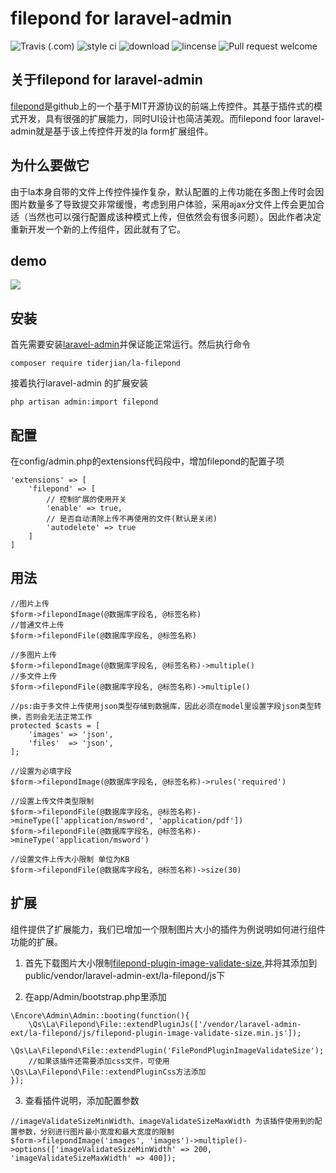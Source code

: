# filepond for laravel-admin

![Travis (.com)](https://img.shields.io/travis/com/tiderjian/la-filepond.svg?style=flat-square)
![style ci](https://img.shields.io/travis/com/tiderjian/la-filepond.svg?style=flat-square)
![download](https://img.shields.io/packagist/dt/tiderjian/la-filepond.svg?style=flat-square)
![lincense](https://img.shields.io/github/license/tiderjian/la-filepond.svg?style=flat-square)
![Pull request welcome](https://img.shields.io/badge/pr-welcome-green.svg?style=flat-square)

## 关于filepond for laravel-admin
   [filepond](https://github.com/pqina/filepond)是github上的一个基于MIT开源协议的前端上传控件。其基于插件式的模式开发，具有很强的扩展能力，同时UI设计也简洁美观。而filepond foor laravel-admin就是基于该上传控件开发的la form扩展组件。
   

## 为什么要做它
由于la本身自带的文件上传控件操作复杂，默认配置的上传功能在多图上传时会因图片数量多了导致提交非常缓慢，考虑到用户体验，采用ajax分文件上传会更加合适（当然也可以强行配置成该种模式上传，但依然会有很多问题）。因此作者决定重新开发一个新的上传组件，因此就有了它。

## demo
<img src="https://user-images.githubusercontent.com/1665649/54975771-280ac900-4fd3-11e9-91c6-c26661242fcb.gif" />

## 安装
首先需要安装[laravel-admin](https://github.com/z-song/laravel-admin)并保证能正常运行。然后执行命令
```
composer require tiderjian/la-filepond
```
接着执行laravel-admin 的扩展安装
```
php artisan admin:import filepond
```

## 配置
在config/admin.php的extensions代码段中，增加filepond的配置子项
```
'extensions' => [
    'filepond' => [
        // 控制扩展的使用开关
        'enable' => true,
        // 是否自动清除上传不再使用的文件(默认是关闭)
        'autodelete' => true
    ]
]
```

## 用法
```
//图片上传
$form->filepondImage(@数据库字段名, @标签名称)
//普通文件上传
$form->filepondFile(@数据库字段名, @标签名称)

//多图片上传
$form->filepondImage(@数据库字段名, @标签名称)->multiple()
//多文件上传
$form->filepondFile(@数据库字段名, @标签名称)->multiple()

//ps:由于多文件上传使用json类型存储到数据库，因此必须在model里设置字段json类型转换，否则会无法正常工作
protected $casts = [
    'images' => 'json',
    'files'  => 'json',
];

//设置为必填字段
$form->filepondImage(@数据库字段名, @标签名称)->rules('required')

//设置上传文件类型限制
$form->filepondFile(@数据库字段名, @标签名称)->mineType(['application/msword', 'application/pdf'])
$form->filepondFile(@数据库字段名, @标签名称)->mineType('application/msword')

//设置文件上传大小限制 单位为KB
$form->filepondFile(@数据库字段名, @标签名称)->size(30)
```

## 扩展
组件提供了扩展能力，我们已增加一个限制图片大小的插件为例说明如何进行组件功能的扩展。
1. 首先下载图片大小限制[filepond-plugin-image-validate-size](https://github.com/pqina/filepond-plugin-image-validate-size),并将其添加到public/vendor/laravel-admin-ext/la-filepond/js下

2. 在app/Admin/bootstrap.php里添加
```
\Encore\Admin\Admin::booting(function(){
    \Qs\La\Filepond\File::extendPluginJs(['/vendor/laravel-admin-ext/la-filepond/js/filepond-plugin-image-validate-size.min.js']);
    \Qs\La\Filepond\File::extendPlugin('FilePondPluginImageValidateSize');
    //如果该插件还需要添加css文件，可使用\Qs\La\Filepond\File::extendPluginCss方法添加
});
```

3. 查看插件说明，添加配置参数
```
//imageValidateSizeMinWidth、imageValidateSizeMaxWidth 为该插件使用到的配置参数，分别进行图片最小宽度和最大宽度的限制
$form->filepondImage('images', 'images')->multiple()->options(['imageValidateSizeMinWidth' => 200, 'imageValidateSizeMaxWidth' => 400]);
```